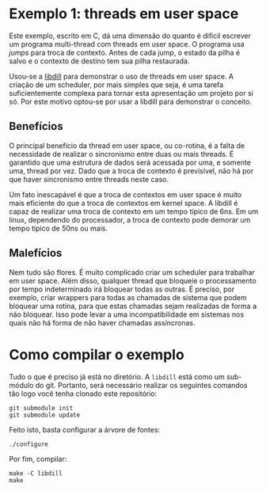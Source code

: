 # Exemplo 1: threads em user space

Este exemplo, escrito em C, dá uma dimensão do quanto é difícil escrever um
programa multi-thread com threads em user space. O programa usa _jumps_ para
troca de contexto. Antes de cada jump, o estado da pilha é salvo e o contexto de
destino tem sua pilha restaurada.

Usou-se a [libdill](https://github.com/sustrik/libdill) para demonstrar o uso de
threads em user space. A criação de um scheduler, por mais simples que seja, é
uma tarefa suficientemente complexa para tornar esta apresentação um projeto por
si só. Por este motivo optou-se por usar a libdill para demonstrar o conceito.

## Benefícios

O principal benefício da thread em user space, ou co-rotina, é a falta de
necessidade de realizar o sincronismo entre duas ou mais threads. É garantido
que uma estrutura de dados será acessada por uma, e somente uma, thread por
vez. Dado que a troca de contexto é previsível, não há por que haver sincronismo
entre threads neste caso.

Um fato inescapável é que a troca de contextos em user space é muito mais
eficiente do que a troca de contextos em kernel space. A libdill é capaz de
realizar uma troca de contexto em um tempo típico de 6ns. Em um linux,
dependendo do processador, a troca de contexto pode demorar um tempo típico de
50ns ou mais.

## Malefícios

Nem tudo são flores. É muito complicado criar um scheduler para trabalhar em
user space. Além disso, qualquer thread que bloqueie o processamento por tempo
indeterminado irá bloquear todas as outras. É preciso, por exemplo, criar
wrappers para todas as chamadas de sistema que podem bloquear uma rotina, para
que estas chamadas sejam realizadas de forma a não bloquear. Isso pode levar a
uma incompatibilidade em sistemas nos quais não há forma de não haver chamadas
assíncronas.

# Como compilar o exemplo

Tudo o que é preciso já está no diretório. A `libdill` está como um sub-módulo
do git. Portanto, será necessário realizar os seguintes comandos tão logo você
tenha clonado este repositório:

```shellscript
git submodule init
git submodule update
```

Feito isto, basta configurar a árvore de fontes:

`./configure`

Por fim, compilar:

```shellscript
make -C libdill
make
```
